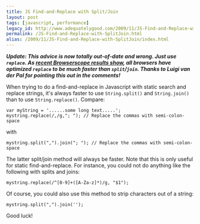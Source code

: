 ```yaml
---
title: JS Find-and-Replace with Split/Join
layout: post
tags: [javascript, performance]
legacy_id: http://www.adequatelygood.com/2009/11/JS-Find-and-Replace-with-SplitJoin
permalink: /JS-Find-and-Replace-with-SplitJoin.html
alias: /2009/11/JS-Find-and-Replace-with-SplitJoin/index.html
---
```


***Update: This advice is now totally out-of-date and wrong. Just use `replace`.  As [recent Browserscope results show](http://jsperf.com/test-join-and-split), all browsers have optimized `replace` to be much faster than `split`/`join`.  Thanks to Luigi van der Pal for pointing this out in the comments!***

When trying to do a find-and-replace in Javascript with static search and replace strings, it's always faster to use `String.split()` and `String.join()` than to use `String.replace()`. Compare:

    var myString = '......some long text.....'; 
    mystring.replace(/,/g,"; "); // Replace the commas with semi-colon-space

with

    mystring.split(",").join("; "); // Replace the commas with semi-colon-space

The latter split/join method will always be faster. Note that this is only useful for static find-and-replace. For instance, you could not do anything like the following with splits and joins:

    mystring.replace(/^[0-9]+([A-Za-z]*)/g, "$1");

Of course, you could also use this method to strip characters out of a string:

    mystring.split(",").join('');

Good luck!
